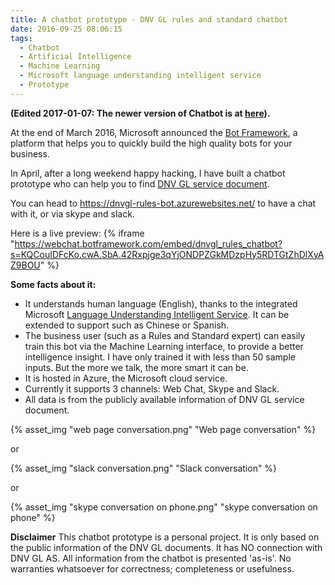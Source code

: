 ```yaml
---
title: A chatbot prototype - DNV GL rules and standard chatbot
date: 2016-09-25 08:06:15
tags:
  - Chatbot
  - Artificial Intelligence 
  - Machine Learning 
  - Microsoft language understanding intelligent service
  - Prototype
---
```

**(Edited 2017-01-07: The newer version of Chatbot is at [here](/2017/01/07/Announcing-new-version-of-DNV-GL-Rules-Chatbot/)).**


At the end of March 2016, Microsoft announced the [Bot Framework](https://bots.botframework.com/), a platform that helps you to quickly build the high quality bots for your business. 

In April, after a long weekend happy hacking, I have built a chatbot prototype who can help you to find [DNV GL service document](https://rules.dnvgl.com/servicedocuments/dnvgl).  

<!-- more -->
You can head to https://dnvgl-rules-bot.azurewebsites.net/ to have a chat with it, or via skype and slack.

Here is a live preview:
{% iframe "https://webchat.botframework.com/embed/dnvgl_rules_chatbot?s=KQCouIDFcKo.cwA.SbA.42Rxpjge3qYjONDPZGkMDzpHy5RDTGtZhDlXyAZ9BOU" %}

**Some facts about it:**
- It understands human language (English), thanks to the integrated Microsoft [Language Understanding Intelligent Service](https://www.luis.ai/Home/About). It can be extended to support such as Chinese or Spanish. 
- The business user (such as a Rules and Standard expert) can easily train this bot via the Machine Learning interface, to provide a better intelligence insight. I have only trained it with less than 50 sample inputs. But the more we talk, the more smart it can be.
- It is hosted in Azure, the Microsoft cloud service.
- Currently it supports 3 channels: Web Chat, Skype and Slack.
- All data is from the publicly available information of DNV GL service document.

{% asset_img "web page conversation.png" "Web page conversation" %}

or

{% asset_img "slack conversation.png" "Slack conversation" %}

or

{% asset_img "skype conversation on phone.png" "skype conversation on phone" %}

**Disclaimer**
This chatbot prototype is a personal project. It is only based on the public information of the DNV GL documents. It has NO connection with DNV GL AS. All information from the chatbot is presented 'as-is'. No warranties whatsoever for correctness; completeness or usefulness.
 
